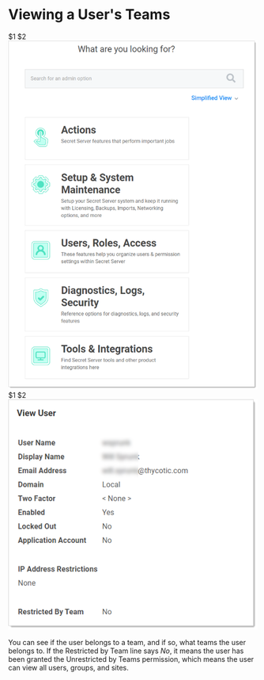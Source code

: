 [title]: # (Viewing a User's Teams)
[tags]: # (Teams)
[priority]: # (1000)

# Viewing a User's Teams
$1
$2
   ![image-20191114142009435](images/image-20191114142009435.png)
$1
$2
   ![image-20191209102452202](images/image-20191209102452202.png)

   You can see if the user belongs to a team, and if so, what teams the user belongs to. If the Restricted by Team line says _No_, it means the user has been granted the Unrestricted by Teams permission, which means the user can view all users, groups, and sites.
